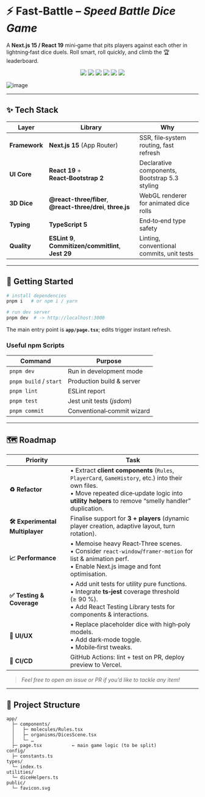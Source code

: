 # ⚡ Fast‑Battle – _Speed Battle Dice Game_

A **Next.js 15 / React 19** mini‑game that pits players against each other in lightning‑fast dice duels. Roll smart, roll quickly, and climb the 🏆 leaderboard.

<p align="center">
  <img src="https://img.shields.io/badge/Next.js-15-black?logo=next.js" />
  <img src="https://img.shields.io/badge/React-19-61dafb?logo=react&logoColor=black" />
  <img src="https://img.shields.io/badge/TypeScript-5-3178c6?logo=typescript" />
  <img src="https://img.shields.io/badge/React--Bootstrap-2.10-7952b3?logo=bootstrap" />
  <img src="https://img.shields.io/badge/Three.js-0.175-000000?logo=three.js" />
  <img src="https://img.shields.io/badge/Jest-29-C21325?logo=jest" />
</p>

![image](https://github.com/user-attachments/assets/10745409-ef73-4a1d-bfdc-0db84a2488e7)

---

## ✨ Tech Stack

| Layer         | Library                                                     | Why                                           |
| ------------- | ----------------------------------------------------------- | --------------------------------------------- |
| **Framework** | **Next.js 15** (App Router)                                 | SSR, file‑system routing, fast refresh        |
| **UI Core**   | **React 19** + **React‑Bootstrap 2**                        | Declarative components, Bootstrap 5.3 styling |
| **3D Dice**   | **@react-three/fiber**, **@react-three/drei**, **three.js** | WebGL renderer for animated dice rolls        |
| **Typing**    | **TypeScript 5**                                            | End‑to‑end type safety                        |
| **Quality**   | **ESLint 9**, **Commitizen/commitlint**, **Jest 29**        | Linting, conventional commits, unit tests     |

---

## 🚀 Getting Started

```bash
# install dependencies
pnpm i   # or npm i / yarn

# run dev server
pnpm dev  # -> http://localhost:3000
```

The main entry point is **`app/page.tsx`**; edits trigger instant refresh.

### Useful npm Scripts

| Command                | Purpose                    |
| ---------------------- | -------------------------- |
| `pnpm dev`             | Run in development mode    |
| `pnpm build` / `start` | Production build & server  |
| `pnpm lint`            | ESLint report              |
| `pnpm test`            | Jest unit tests (_jsdom_)  |
| `pnpm commit`          | Conventional‑commit wizard |

---

## 🗺️ Roadmap

| Priority                        | Task                                                                                                                                                                                                     |
| ------------------------------- | -------------------------------------------------------------------------------------------------------------------------------------------------------------------------------------------------------- |
| **♻️ Refactor**                 | • Extract **client components** (`Rules`, `PlayerCard`, `GameHistory`, etc.) into their own files.<br>• Move repeated dice‑update logic into **utility helpers** to remove “smelly handler” duplication. |
| **🛠️ Experimental Multiplayer** | Finalise support for **3 + players** (dynamic player creation, adaptive layout, turn rotation).                                                                                                          |
| **📈 Performance**              | • Memoise heavy React‑Three scenes.<br>• Consider `react-window`/`framer-motion` for list & animation perf.<br>• Enable Next.js image and font optimisation.                                             |
| **✅ Testing & Coverage**       | • Add unit tests for utility pure functions.<br>• Integrate **ts‑jest** coverage threshold (≥ 90 %).<br>• Add React Testing Library tests for components & interactions.                                 |
| **🎨 UI/UX**                    | • Replace placeholder dice with high‑poly models.<br>• Add dark‑mode toggle.<br>• Mobile‑first tweaks.                                                                                                   |
| **🔌 CI/CD**                    | GitHub Actions: lint + test on PR, deploy preview to Vercel.                                                                                                                                             |

> _Feel free to open an issue or PR if you’d like to tackle any item!_

---

## 🧩 Project Structure

```
app/
  ├─ components/
  │   ├─ molecules/Rules.tsx
  │   ├─ organisms/DicesScene.tsx
  │   └─ …
  ├─ page.tsx           ← main game logic (to be split)
config/
  ├─ constants.ts
types/
  └─ index.ts
utilities/
  └─ diceHelpers.ts
public/
  └─ favicon.svg
```
